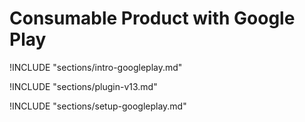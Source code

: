 # Consumable Product with Google Play

!INCLUDE "sections/intro-googleplay.md"

!INCLUDE "sections/plugin-v13.md"

!INCLUDE "sections/setup-googleplay.md"